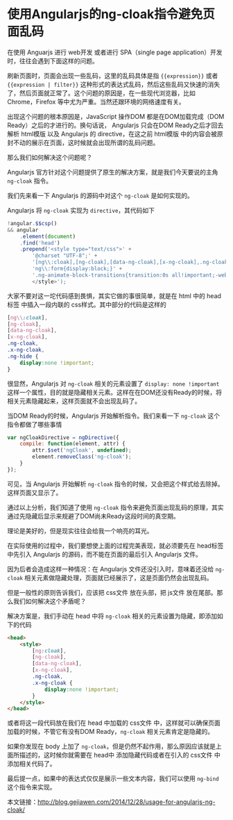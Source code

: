 # 使用Angularjs的ng-cloak指令避免页面乱码

在使用 Anguarjs 进行 web开发 或者进行 SPA（single page application）开发时，往往会遇到下面这样的问题。  
  
刷新页面时，页面会出现一些乱码，这里的乱码具体是指 `{{expression}}` 或者 `{{expression | filter}}` 这种形式的表达式乱码，然后这些乱码又快速的消失了，然后页面就正常了。这个问题的原因是，在一些现代浏览器，比如 Chrome，Firefox 等中尤为严重。当然还跟环境的网络速度有关。  
  
出现这个问题的根本原因是，JavaScript 操作DOM 都是在DOM加载完成（DOM Ready）之后的才进行的。换句话说， Angularjs 只会在DOM Ready之后才回去解析 html模版 以及 Angularjs 的 directive，在这之前 html模版 中的内容会被原封不动的展示在页面，这时候就会出现所谓的乱码问题。  
  
那么我们如何解决这个问题呢？  
  
Angularjs 官方针对这个问题提供了原生的解决方案，就是我们今天要说的主角 `ng-cloak` 指令。  
  
我们先来看一下 Angularjs 的源码中对这个 `ng-cloak` 是如何实现的。  
  
Angularjs 将 `ng-cloak` 实现为 `directive`，其代码如下  
```js
!angular.$$csp()
&& angular
    .element(document)
    .find('head')
    .prepend('<style type="text/css">' +
        '@charset "UTF-8";' +
        '[ng\\:cloak],[ng-cloak],[data-ng-cloak],[x-ng-cloak],.ng-cloak,.x-ng-cloak,.ng-hide{display:none !important;}' +
        'ng\\:form{display:block;}' +
        '.ng-animate-block-transitions{transition:0s all!important;-webkit-transition:0s all!important;}' +
        </style>');
```
大家不要对这一坨代码感到畏惧，其实它做的事很简单，就是在 html 中的 head标签 中插入一段内联的 css样式。其中部分的代码是这样的  
```css
[ng\\:cloak],
[ng-cloak],
[data-ng-cloak],
[x-ng-cloak],
.ng-cloak,
.x-ng-cloak,
.ng-hide {
    display:none !important;
}
```
很显然，Angularjs 对 `ng-cloak` 相关的元素设置了 `display: none !important` 这样一个属性，目的就是隐藏相关元素。这样在在DOM还没有Ready的时候，将相关元素隐藏起来，这样页面就不会出现乱码了。  
  
当DOM Ready的时候，Angularjs 开始解析指令。我们来看一下 `ng-cloak` 这个指令都做了哪些事情  
```js
var ngCloakDirective = ngDirective({
    compile: function(element, attr) {
        attr.$set('ngCloak', undefined);
        element.removeClass('ng-cloak');
    }
});
```  
可见，当 Angularjs 开始解析 `ng-cloak` 指令的时候，又会把这个样式给去除掉。这样页面又显示了。  
  
通过以上分析，我们知道了使用 `ng-cloak` 指令来避免页面出现乱码的原理，其实通过先隐藏后显示来规避了DOM尚未Ready这段时间的真空期。  
  
理论是美好的，但是现实往往会给我一个响亮的耳光。  
  
在实际使用的过程中，我们要想使上面的过程完美表现，就必须要先在 head标签 中先引入 Angularjs 的源码，而不能在页面的最后引入 Angularjs 文件。    
  
因为后者会造成这样一种情况：在 Angularjs 文件还没引入时，意味着还没给 `ng-cloak` 相关元素做隐藏处理，页面就已经展示了，这是页面仍然会出现乱码。  
  
但是一般性的原则告诉我们，应该把 css文件 放在头部，把 js文件 放在尾部。那么我们如何解决这个矛盾呢？  
  
解决方案是，我们手动在 head 中将 `ng-cloak` 相关的元素设置为隐藏，即添加如下的代码  
```html
<head>
    <style>
        [ng:cloak],
        [ng-cloak],
        [data-ng-cloak],
        [x-ng-cloak],
        .ng-cloak,
        .x-ng-cloak {
            display:none !important;
        }
    </style>
</head>
```
或者将这一段代码放在我们在 head 中加载的 css文件 中，这样就可以确保页面加载的时候，不管它有没有DOM Ready，`ng-cloak` 相关元素肯定是隐藏的。  
  
如果你发现在 body 上加了 `ng-cloak`，但是仍然不起作用，那么原因应该就是上面所描述的，这时候你就需要在 head中 添加隐藏代码或者在引入的 css文件 中添加相关代码了。  
  
最后提一点，如果中的表达式仅仅是展示一些文本内容，我们可以使用 `ng-bind` 这个指令来实现。  


本文链接：http://blog.gejiawen.com/2014/12/28/usage-for-angularjs-ng-cloak/